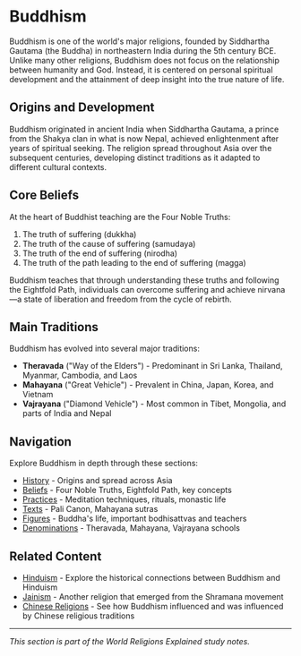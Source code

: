 # Buddhism

Buddhism is one of the world's major religions, founded by Siddhartha Gautama (the Buddha) in northeastern India during the 5th century BCE. Unlike many other religions, Buddhism does not focus on the relationship between humanity and God. Instead, it is centered on personal spiritual development and the attainment of deep insight into the true nature of life.

## Origins and Development

Buddhism originated in ancient India when Siddhartha Gautama, a prince from the Shakya clan in what is now Nepal, achieved enlightenment after years of spiritual seeking. The religion spread throughout Asia over the subsequent centuries, developing distinct traditions as it adapted to different cultural contexts.

## Core Beliefs

At the heart of Buddhist teaching are the Four Noble Truths:
1. The truth of suffering (dukkha)
2. The truth of the cause of suffering (samudaya)
3. The truth of the end of suffering (nirodha)
4. The truth of the path leading to the end of suffering (magga)

Buddhism teaches that through understanding these truths and following the Eightfold Path, individuals can overcome suffering and achieve nirvana—a state of liberation and freedom from the cycle of rebirth.

## Main Traditions

Buddhism has evolved into several major traditions:

- **Theravada** ("Way of the Elders") - Predominant in Sri Lanka, Thailand, Myanmar, Cambodia, and Laos
- **Mahayana** ("Great Vehicle") - Prevalent in China, Japan, Korea, and Vietnam
- **Vajrayana** ("Diamond Vehicle") - Most common in Tibet, Mongolia, and parts of India and Nepal

## Navigation

Explore Buddhism in depth through these sections:

- [History](./history/README.md) - Origins and spread across Asia
- [Beliefs](./beliefs/README.md) - Four Noble Truths, Eightfold Path, key concepts
- [Practices](./practices/README.md) - Meditation techniques, rituals, monastic life
- [Texts](./texts/README.md) - Pali Canon, Mahayana sutras
- [Figures](./figures/README.md) - Buddha's life, important bodhisattvas and teachers
- [Denominations](./denominations/README.md) - Theravada, Mahayana, Vajrayana schools

## Related Content

- [Hinduism](../hinduism/README.md) - Explore the historical connections between Buddhism and Hinduism
- [Jainism](../other_religions/jainism.md) - Another religion that emerged from the Shramana movement
- [Chinese Religions](../chinese_religions/README.md) - See how Buddhism influenced and was influenced by Chinese religious traditions

---

*This section is part of the World Religions Explained study notes.*
